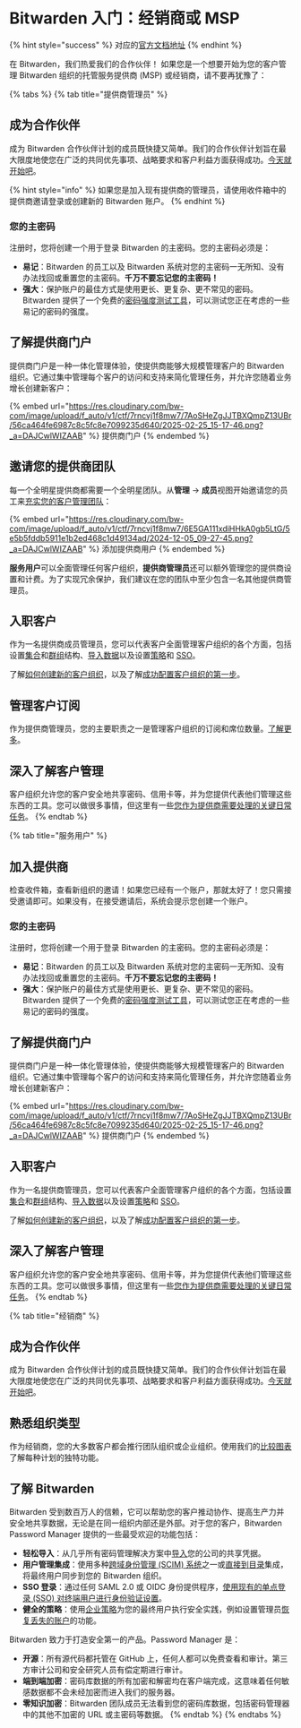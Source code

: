 # Bitwarden 入门：经销商或 MSP

{% hint style="success" %}
对应的[官方文档地址](https://bitwarden.com/help/get-started-provider/)
{% endhint %}

在 Bitwarden，我们热爱我们的合作伙伴！ 如果您是一个想要开始为您的客户管理 Bitwarden 组织的托管服务提供商 (MSP) 或经销商，请不要再犹豫了：

{% tabs %}
{% tab title="提供商管理员" %}
## 成为合作伙伴 <a href="#become-a-partner" id="become-a-partner"></a>

成为 Bitwarden 合作伙伴计划的成员既快捷又简单。我们的合作伙伴计划旨在最大限度地使您在广泛的共同优先事项、战略要求和客户利益方面获得成功。[今天就开始吧](https://bitwarden.com/partners/become-a-partner/)。

{% hint style="info" %}
如果您是加入现有提供商的管理员，请使用收件箱中的提供商邀请登录或创建新的 Bitwarden 账户。
{% endhint %}

### 您的主密码 <a href="#your-master-password" id="your-master-password"></a>

注册时，您将创建一个用于登录 Bitwarden 的主密码。您的主密码必须是：

* **易记**：Bitwarden 的员工以及 Bitwarden 系统对您的主密码一无所知、没有办法找回或重置您的主密码。**千万不要忘记您的主密码！**
* **强大**：保护账户的最佳方式是使用更长、更复杂、更不常见的密码。Bitwarden 提供了一个免费的[密码强度测试工具](https://bitwarden.com/password-strength/)，可以测试您正在考虑的一些易记的密码的强度。

## 了解提供商门户 <a href="#get-to-know-the-provider-portal" id="get-to-know-the-provider-portal"></a>

提供商门户是一种一体化管理体验，使提供商能够大规模管理客户的 Bitwarden 组织。它通过集中管理每个客户的访问和支持来简化管理任务，并允许您随着业务增长创建新客户：

{% embed url="https://res.cloudinary.com/bw-com/image/upload/f_auto/v1/ctf/7rncvj1f8mw7/7AoSHeZgJJTBXQmpZ13UBr/56ca464fe6987c8c5fc8e7099235d640/2025-02-25_15-17-46.png?_a=DAJCwlWIZAAB" %}
提供商门户
{% endembed %}

## 邀请您的提供商团队 <a href="#invite-your-provider-team" id="invite-your-provider-team"></a>

每一个全明星提供商都需要一个全明星团队。从**管理** → **成员**视图开始邀请您的员工来[充实您的客户管理团队](../provider-portal/provider-users.md#onboard-provider-users)：

{% embed url="https://res.cloudinary.com/bw-com/image/upload/f_auto/v1/ctf/7rncvj1f8mw7/6E5GA111xdiHHkA0gb5LtG/5e5b5fddb5911e1b2ed468c1d49134ad/2024-12-05_09-27-45.png?_a=DAJCwlWIZAAB" %}
添加提供商用户
{% endembed %}

**服务用户**可以全面管理任何客户组织，**提供商管理员**还可以额外管理您的提供商设置和计费。为了实现冗余保护，我们建议在您的团队中至少包含一名其他提供商管理员。

## 入职客户 <a href="#onboard-clients" id="onboard-clients"></a>

作为一名提供商成员管理员，您可以代表客户全面管理客户组织的各个方面，包括设置[集合](../admin-console/manage-shared-items/collections/about-collections.md)和[群组](../admin-console/manage-members/groups.md)结构、[导入数据](../admin-console/manage-shared-items/import-organization-items/import-to-organization.md)以及设置[策略](../admin-console/oversight-visibility/enterprise-policies.md)和 [SSO](../login-with-sso/about-login-with-sso.md)。

了解[如何创建新的客户组织](../provider-portal/start-a-client-organization.md)，以及了解[成功配置客户组织的第一步](../provider-portal/start-a-client-organization.md#initial-setup-procedure)。

## 管理客户订阅 <a href="#manage-client-subscriptions" id="manage-client-subscriptions"></a>

作为提供商管理员，您的主要职责之一是管理客户组织的订阅和席位数量。[了解更多](../provider-portal/provider-billing.md)。

## 深入了解客户管理 <a href="#dig-into-client-administration" id="dig-into-client-administration"></a>

客户组织允许您的客户安全地共享密码、信用卡等，并为您提供代表他们管理这些东西的工具。您可以做很多事情，但这里有一些[您作为提供商需要处理的关键日常任务](../provider-portal/ongoing-administration.md)。
{% endtab %}

{% tab title="服务用户" %}
## 加入提供商 <a href="#join-your-provider" id="join-your-provider"></a>

检查收件箱，查看新组织的邀请！如果您已经有一个账户，那就太好了！您只需接受邀请即可。如果没有，在接受邀请后，系统会提示您创建一个账户。

### 您的主密码 <a href="#your-master-password" id="your-master-password"></a>

注册时，您将创建一个用于登录 Bitwarden 的主密码。您的主密码必须是：

* **易记**：Bitwarden 的员工以及 Bitwarden 系统对您的主密码一无所知、没有办法找回或重置您的主密码。**千万不要忘记您的主密码！**
* **强大**：保护账户的最佳方式是使用更长、更复杂、更不常见的密码。Bitwarden 提供了一个免费的[密码强度测试工具](https://bitwarden.com/password-strength/)，可以测试您正在考虑的一些易记的密码的强度。

## 了解提供商门户 <a href="#get-to-know-the-provider-portal" id="get-to-know-the-provider-portal"></a>

提供商门户是一种一体化管理体验，使提供商能够大规模管理客户的 Bitwarden 组织。它通过集中管理每个客户的访问和支持来简化管理任务，并允许您随着业务增长创建新客户：

{% embed url="https://res.cloudinary.com/bw-com/image/upload/f_auto/v1/ctf/7rncvj1f8mw7/7AoSHeZgJJTBXQmpZ13UBr/56ca464fe6987c8c5fc8e7099235d640/2025-02-25_15-17-46.png?_a=DAJCwlWIZAAB" %}
提供商门户
{% endembed %}

## 入职客户 <a href="#onboard-clients" id="onboard-clients"></a>

作为一名提供商管理员​​，您可以代表客户全面管理客户组织的各个方面，包括设置[集合](../admin-console/manage-shared-items/collections/about-collections.md)和[群组](../admin-console/manage-members/groups.md)结构、[导入数据](../admin-console/manage-shared-items/import-organization-items/import-to-organization.md)以及设置[策略](../admin-console/oversight-visibility/enterprise-policies.md)和 [SSO](../login-with-sso/about-login-with-sso.md)。

了解[如何创建新的客户组织](../provider-portal/start-a-client-organization.md)，以及了解[成功配置客户组织的第一步](../provider-portal/start-a-client-organization.md#initial-setup-procedure)。

## 深入了解客户管理 <a href="#dig-into-client-administration" id="dig-into-client-administration"></a>

客户组织允许您的客户安全地共享密码、信用卡等，并为您提供代表他们管理这些东西的工具。您可以做很多事情，但这里有一些[您作为提供商需要处理的关键日常任务](../provider-portal/ongoing-administration.md)。
{% endtab %}

{% tab title="经销商" %}
## 成为合作伙伴 <a href="#become-a-partner" id="become-a-partner"></a>

成为 Bitwarden 合作伙伴计划的成员既快捷又简单。我们的合作伙伴计划旨在最大限度地使您在广泛的共同优先事项、战略要求和客户利益方面获得成功。[今天就开始吧](https://bitwarden.com/partners/become-a-partner/)。

## 熟悉组织类型 <a href="#get-acquainted-with-organization-types" id="get-acquainted-with-organization-types"></a>

作为经销商，您的大多数客户都会推行团队组织或企业组织。使用我们的[比较图表](../plans-and-pricing/password-manager/about-bitwarden-plans.md#compare-business-plans)了解每种计划的独特功能。

## 了解 Bitwarden <a href="#learn-about-bitwarden" id="learn-about-bitwarden"></a>

Bitwarden 受到数百万人的信赖，它可以帮助您的客户推动协作、提高生产力并安全地共享数据，无论是在同一组织内部还是外部。对于您的客户，Bitwarden Password Manager 提供的一些最受欢迎的功能包括：

* **轻松导入**：从几乎所有密码管理解决方案中[导入](../admin-console/manage-shared-items/import-organization-items/import-to-organization.md)您的公司的共享凭据。
* **用户管理集成**：使用多种[跨域身份管理 (SCIM) 系统](../admin-console/manage-members/scim/about-scim.md)之一或[直接到目录](../admin-console/manage-members/directory-connector/about-directory-connector.md)集成，将最终用户同步到您的 Bitwarden 组织。
* **SSO 登录**：通过任何 SAML 2.0 或 OIDC 身份提供程序，[使用现有的单点登录 (SSO) 对终端用户进行身份验证设置](../login-with-sso/about-login-with-sso.md)。
* **健全的策略**：使用[企业策略](../admin-console/oversight-visibility/enterprise-policies.md)为您的最终用户执行安全实践，例如设置管理员[恢复丢失的账户](../admin-console/manage-members/account-recovery/about-account-recovery.md)的功能。

Bitwarden 致力于打造安全第一的产品。Password Manager 是：

* **开源**：所有源代码都托管在 GitHub 上，任何人都可以免费查看和审计。第三方审计公司和安全研究人员有偿定期进行审计。
* **端到端加密**：密码库数据的所有加密和解密均在客户端完成，这意味着任何敏感数据都不会未经加密而进入我们的服务器。
* **零知识加密**：Bitwarden 团队成员无法看到您的密码库数据，包括密码管理器中的其他不加密的 URL 或主密码等数据。
{% endtab %}
{% endtabs %}
